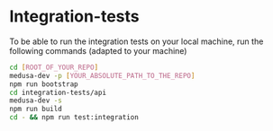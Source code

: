 # Integration-tests

To be able to run the integration tests on your local machine, 
run the following commands (adapted to your machine)

```bash
cd [ROOT_OF_YOUR_REPO]
medusa-dev -p [YOUR_ABSOLUTE_PATH_TO_THE_REPO]
npm run bootstrap
cd integration-tests/api
medusa-dev -s
npm run build
cd - && npm run test:integration
```